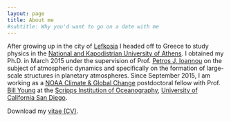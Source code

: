 ```yaml
---
layout: page
title: About me
#subtitle: Why you'd want to go on a date with me
---
```



After growing up in the city of [Lefkosia][lefkosia-site] I headed off to Greece to study physics in the [National and Kapodistrian University of Athens][uoa-site]. I obtained my Ph.D. in March 2015 under the supervision of Prof. [Petros J. Ioannou][pji-site] on the subject of atmospheric dynamics and specifically on the formation of large-scale structures in planetary atmospheres. Since September 2015, I am working as a [NOAA Climate & Global Change][noaa-site] postdoctoral fellow with Prof. [Bill Young][bill-site] at the [Scripps Institution of Oceanography][scripps-site], [University of California San Diego][ucsd-site].

Download my [vitae (CV)](cv_navid.pdf).

[lefkosia-site]: http://en.wikipedia.org/wiki/Nicosia
[bill-site]: http://www-pord.ucsd.edu/~wryoung/
[scripps-site]: http://scripps.ucsd.edu
[ucsd-site]: http://ucsd.edu
[uoa-site]: http://en.uoa.gr
[pji-site]: http://users.uoa.gr/~pjioannou/
[noaa-site]: http://vsp.ucar.edu/cgc
